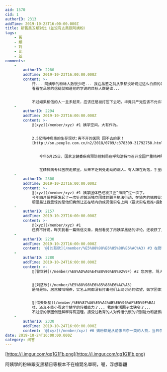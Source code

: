```yaml
---
aid: 1570
cid: 1
authorID: 2313
addTime: 2019-10-23T16:00:00.000Z
title: 新舊黑五類對比（並沒有支黑跟阿姨粉）
tags:
    - 舊
    - 類
    - 對
    - 比
    - 並
comments:
    -
        authorID: 2280
        addTime: 2019-10-23T16:00:00.000Z
        content: >-
            汗... 阿姨學的粉絲人数很少吧... 我在品葱之前从来都没听说过这么白痴的学说...
            看看在品葱的信徒就知道他的学说的目标人群是谁...


            不过如果相信的人一旦多起来，应该还是被打压下去吧，毕竟共产党应该不允许有组织的大团体存在；现在不管它，是因为它太niche了，就像一个小村庄里面几个人聚在一起搞个皇帝，其他人都封大臣一起过家家，谁理你...
    -
        authorID: 2294
        addTime: 2019-10-23T16:00:00.000Z
        content: >-
            @[xyz](/member/xyz) #1 姨学空间，大有作为。


            2.5亿精神病患的生存现状:离不开的医院 回不去的家！
            [http://sn.people.com.cn/n2/2018/0709/c378309-31792750.html](http://sn.people.com.cn/n2/2018/0709/c378309-31792750.html)


            　　今年5月25日，国家卫健委疾病预防控制局在呼和浩特市召开全国严重精神障碍管理治疗工作总结部署会暨培训班，会上公布了最新数据，截至2017年底，全国13.9008亿人口中精神障碍患者达2亿4326万4千人，总患病率高达17.5%;严重精神障碍患者超1600万人，发病率超过1%，这一数字还在逐年增长。


            　　在精神病专科医院走廊里，从来不乏到处走动的病人。有人蹲在角落，手里的书半天也没翻动一页;有人被几位“朋友”包围着，兴奋地描述着“当年勇”，众人附和着笑。似乎每个人都在努力经营着什么，但当他们转头看向窗外，却又眼神迷离。更多“健康人”也习惯在走远后回头看几眼他们，眼神里或嘲笑，或怜惜。
    -
        authorID: 2300
        addTime: 2019-10-23T16:00:00.000Z
        content: >-
            @[xyz](/member/xyz) #1 姨学团体已经被共匪“照顾”过一次了。
            今年四月份共匪发起了一次针对姨派独立团体的联合执法行动，在墙内的姨教徒均被国保喝茶。
            顺便最让我震惊的是他们竟然让还在墙内的成员使实名上网（要求实名发推+露脸）！还美其名曰没这胆量就别加入。
    -
        authorID: 2157
        addTime: 2019-10-23T16:00:00.000Z
        content: >-
            @[xyz](/member/xyz) #1
            还真不好说，昨天我看一篇微信文章，竟然看见了用姨学黑话的评论，还收获了几个赞。国内没有任何人在青少年时期接受过公民教育，这种简单的仇恨传染力很强。
    -
        authorID: 2230
        addTime: 2019-10-23T16:00:00.000Z
        content: '@[刘慈欣](/member/%E5%88%98%E6%85%88%E6%AC%A3) #3 在野臘肉，死不足惜。'
    -
        authorID: 2280
        addTime: 2019-10-24T16:00:00.000Z
        content: >-
            @[警世钟](/member/%E8%AD%A6%E4%B8%96%E9%92%9F) #2 您厉害，骂人都不带脏字的...


            @[刘慈欣](/member/%E5%88%98%E6%85%88%E6%AC%A3)
            是吗是吗，居然被叫喝茶，实名上网都没有打击他们上网讨论的欲望，姨学团体太团结了。真不知如何做到的，阿姨的魅力有那么大吗？我从他的twitter完全看不出来耶...


            @[懦夫斯基](/member/%E6%87%A6%E5%A4%AB%E6%96%AF%E5%9F%BA)
            哇，还真不能小看这个姨学的传播能力了... 我的生活圈子太狭窄了...
            不过您的原因倒是解释得有道理，接受过教育的人对传播仇恨的识别能力和抵御能力更强。嗯嗯，提供基本生活保障，接受公民教育，学习逻辑，这些姨学也就没有存在的土壤了...
    -
        authorID: 2330
        addTime: 2019-10-24T16:00:00.000Z
        content: '@[xyz](/member/xyz) #6 姨粉都是从前像日杂一类的人物，当日杂太傻逼就换个姨粉的身份了'
date: 2019-10-24T16:00:00.000Z
category: 问答
---
```


[https://i.imgur.com/qq1G1Fb.png](https://i.imgur.com/qq1G1Fb.png)

阿姨學的粉絲跟支黑精日等根本不在槍斃名單啊，喔，浮想聯翩
